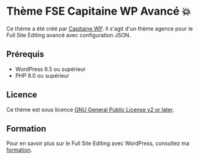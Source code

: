 # Thème FSE Capitaine WP Avancé 💥

Ce thème a été créé par [Capitaine WP](https://capitainewp.io). Il s'agit d'un thème agence pour le Full Site Editing avancé avec configuration JSON.

## Prérequis

- WordPress 6.5 ou supérieur
- PHP 8.0 ou supérieur

## Licence

Ce thème est sous licence [GNU General Public License v2 or later](http://www.gnu.org/licenses/gpl-2.0.html).

## Formation

Pour en savoir plus sur le Full Site Editing avec WordPress, consultez ma [formation](https://capitainewp.io/formations/wordpress-full-site-editing/).